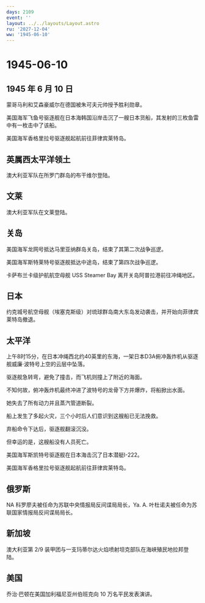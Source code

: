 ```yaml
---
days: 2109
event: ''
layout: ../../layouts/Layout.astro
ru: '2027-12-04'
ww: '1945-06-10'
---
```


# 1945-06-10

## 1945 年 6 月 10 日

蒙哥马利和艾森豪威尔在德国被朱可夫元帅授予胜利勋章。

美国海军飞鱼号驱逐舰在日本海韩国沿岸击沉了一艘日本货船，其发射的三枚鱼雷中有一枚击中了该船。

美国海军香格里拉号驱逐舰起航前往菲律宾莱特岛。

## 英属西太平洋领土

澳大利亚军队在所罗门群岛的布干维尔登陆。

## 文莱

澳大利亚军队在文莱登陆。

## 关岛

美国海军龙网号抵达马里亚纳群岛关岛，结束了其第二次战争巡逻。

美国海军斯特莱特号驱逐舰抵达中途岛，结束了第四次战争巡逻。

卡萨布兰卡级护航航空母舰 USS Steamer Bay 离开关岛阿普拉港前往冲绳地区。

## 日本

约克城号航空母舰（埃塞克斯级）对琉球群岛南大东岛发动袭击，并开始向菲律宾莱特岛撤退。

## 太平洋

上午8时15分，在日本冲绳西北约40英里的东海，一架日本D3A俯冲轰炸机从驱逐舰威廉·波特号上空的云层中坠落。

驱逐舰急转弯，避免了撞击，而飞机则撞上了附近的海面。

不知何故，俯冲轰炸机最终冲进了波特号的龙骨下方并爆炸，将船掀出水面。

她失去了所有动力并且蒸汽管道断裂。

船上发生了多起火灾，三个小时后人们意识到这艘船已无法挽救。

弃船命令下达后，驱逐舰翻滚沉没。

但幸运的是，这艘船没有人员死亡。

美国海军斯凯特号驱逐舰在日本海击沉了日本潜艇I-222。

美国海军香格里拉号驱逐舰起航前往菲律宾莱特岛。

## 俄罗斯

NA 科罗廖夫被任命为苏联中央情报局反间谍局局长，Ya. A.
叶杜诺夫被任命为苏联国家情报局反间谍局局长。

## 新加坡

澳大利亚第 2/9
装甲团与一支玛蒂尔达火焰喷射坦克部队在海峡殖民地拉邦登陆。

## 美国

乔治·巴顿在美国加利福尼亚州伯班克向 10 万名平民发表演讲。